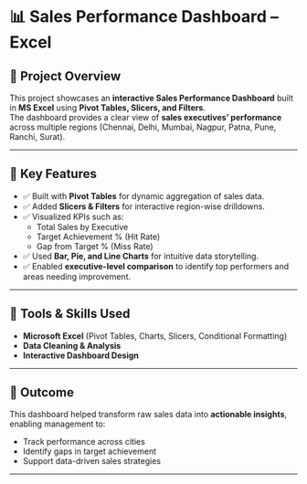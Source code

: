 # 📊 Sales Performance Dashboard – Excel  

## 🔹 Project Overview  
This project showcases an **interactive Sales Performance Dashboard** built in **MS Excel** using **Pivot Tables, Slicers, and Filters**.  
The dashboard provides a clear view of **sales executives’ performance** across multiple regions (Chennai, Delhi, Mumbai, Nagpur, Patna, Pune, Ranchi, Surat).  

---

## 🔹 Key Features  
- ✅ Built with **Pivot Tables** for dynamic aggregation of sales data.  
- ✅ Added **Slicers & Filters** for interactive region-wise drilldowns.  
- ✅ Visualized KPIs such as:  
  - Total Sales by Executive  
  - Target Achievement % (Hit Rate)  
  - Gap from Target % (Miss Rate)  
- ✅ Used **Bar, Pie, and Line Charts** for intuitive data storytelling.  
- ✅ Enabled **executive-level comparison** to identify top performers and areas needing improvement.  

---

## 🔹 Tools & Skills Used  
- **Microsoft Excel** (Pivot Tables, Charts, Slicers, Conditional Formatting)  
- **Data Cleaning & Analysis**  
- **Interactive Dashboard Design**  

---

## 🔹 Outcome  
This dashboard helped transform raw sales data into **actionable insights**, enabling management to:  
- Track performance across cities  
- Identify gaps in target achievement  
- Support data-driven sales strategies  

---




